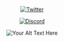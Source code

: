 <p align="center">
  <a href="https://x.com/bubinerser" target="_blank">
    <img src="https://img.shields.io/badge/twitter-%231DA1F2.svg?&style=for-the-badge&logo=twitter&logoColor=white&color=071A2C" alt="Twitter"/>
  </a>

<p align="center">
  <a href="https://discord.com/users/599325499256471552" target="_blank">
    <img src="https://img.shields.io/badge/Discord-7289DA?style=for-the-badge&logo=discord&logoColor=white" alt="Discord"/>
  </a>
  
<p align="center">
  <img src="https://github.com/Bubinerser/Bubinerser/blob/main/tenor.gif" alt="Your Alt Text Here"/>
</p>
